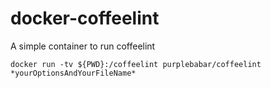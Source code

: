 # docker-coffeelint
A simple container to run coffeelint

```
docker run -tv ${PWD}:/coffeelint purplebabar/coffeelint *yourOptionsAndYourFileName*
```
